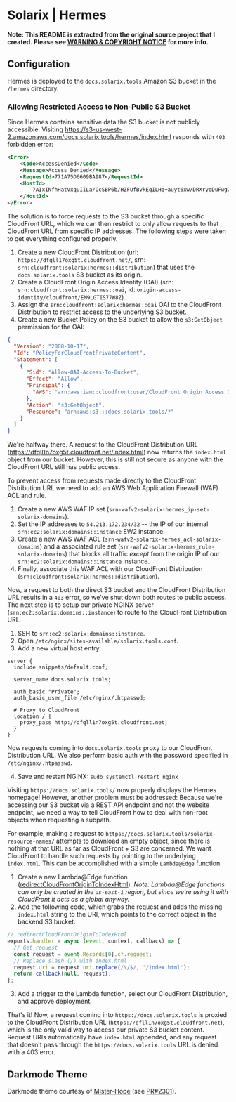 # Solarix | Hermes

**Note: This README is extracted from the original source project that I created. Please see [WARNING & COPYRIGHT NOTICE](../../../README.md#warning--copyright-notice) for more info.**

## Configuration

Hermes is deployed to the `docs.solarix.tools` Amazon S3 bucket in the `/hermes` directory.

### Allowing Restricted Access to Non-Public S3 Bucket

Since Hermes contains sensitive data the S3 bucket is not publicly accessible. Visiting https://s3-us-west-2.amazonaws.com/docs.solarix.tools/hermes/index.html responds with `403` forbidden error:

```xml
<Error>
    <Code>AccessDenied</Code>
    <Message>Access Denied</Message>
    <RequestId>771A75D6609BA987</RequestId>
    <HostId>
        7AIxINfhHatVxquIILa/OcSBP6b/HZFUfBvkEqILHq+auyt6xw/DRXryoDuFwgZO/kI0EFYUOYw=
    </HostId>
</Error>
```

The solution is to force requests to the S3 bucket through a specific CloudFront URL, which we can then restrict to only allow requests to that CloudFront URL from specific IP addresses. The following steps were taken to get everything configured properly.

1. Create a new CloudFront Distribution (url: `https://dfqll17oxg5t.cloudfront.net/`, srn: `srn:cloudfront:solarix:hermes::distribution`) that uses the `docs.solarix.tools` S3 bucket as its origin.
2. Create a CloudFront Origin Access Identity (OAI) (srn: `srn:cloudfront:solarix:hermes::oai`, id: `origin-access-identity/cloudfront/EM9LGTIS77W8Z`).
3. Assign the `srn:cloudfront:solarix:hermes::oai` OAI to the CloudFront Distribution to restrict access to the underlying S3 bucket.
4. Create a new Bucket Policy on the S3 bucket to allow the `s3:GetObject` permission for the OAI:

```json
{
  "Version": "2008-10-17",
  "Id": "PolicyForCloudFrontPrivateContent",
  "Statement": [
    {
      "Sid": "Allow-OAI-Access-To-Bucket",
      "Effect": "Allow",
      "Principal": {
        "AWS": "arn:aws:iam::cloudfront:user/CloudFront Origin Access Identity EM9LTIS77W8Z"
      },
      "Action": "s3:GetObject",
      "Resource": "arn:aws:s3:::docs.solarix.tools/*"
    }
  ]
}
```

We're halfway there. A request to the CloudFront Distribution URL (https://dfqll1n7oxg5t.cloudfront.net/index.html) now returns the `index.html` object from our bucket. However, this is still not secure as anyone with the CloudFront URL still has public access.

To prevent access from requests made directly to the CloudFront Distribution URL we need to add an AWS Web Application Firewall (WAF) ACL and rule.

1. Create a new AWS WAF IP set (`srn-wafv2-solarix-hermes_ip-set-solarix-domains`).
2. Set the IP addresses to `54.213.172.234/32` -- the IP of our internal `srn:ec2:solarix:domains::instance` EW2 instance.
3. Create a new AWS WAF ACL (`srn-wafv2-solarix-hermes_acl-solarix-domains`) and a associated rule set (`srn-wafv2-solarix-hermes_rule-solarix-domains`) that blocks all traffic _except_ from the origin IP of our `srn:ec2:solarix:domains::instance` instance.
4. Finally, associate this WAF ACL with our CloudFront Distribution (`srn:cloudfront:solarix:hermes::distribution`).

Now, a request to both the direct S3 bucket and the CloudFront Distribution URL results in a `403` error, so we've shut down both routes to public access. The next step is to setup our private NGINX server (`srn:ec2:solarix:domains::instance`) to route to the CloudFront Distribution URL.

1. SSH to `srn:ec2:solarix:domains::instance`.
2. Open `/etc/nginx/sites-available/solarix.tools.conf`.
3. Add a new virtual host entry:

```nginx
server {
  include snippets/default.conf;

  server_name docs.solarix.tools;

  auth_basic "Private";
  auth_basic_user_file /etc/nginx/.htpasswd;

  # Proxy to CloudFront
  location / {
    proxy_pass http://dfqll1n7oxg5t.cloudfront.net;
  }
}
```

Now requests coming into `docs.solarix.tools` proxy to our CloudFront Distribution URL. We also perform basic auth with the password specified in `/etc/nginx/.htpasswd`.

4. Save and restart NGINX: `sudo systemctl restart nginx`

Visiting `https://docs.solarix.tools/` now properly displays the Hermes homepage! However, another problem must be addressed: Because we're accessing our S3 bucket via a REST API endpoint and not the website endpoint, we need a way to tell CloudFront how to deal with non-root objects when requesting a subpath.

For example, making a request to `https://docs.solarix.tools/solarix-resource-names/` attempts to download an empty object, since there is nothing at that URL as far as CloudFront + S3 are concerned. We want CloudFront to handle such requests by pointing to the underlying `index.html`. This can be accomplished with a simple `Lambda@Edge` function.

1. Create a new Lambda@Edge function ([redirectCloudFrontOriginToIndexHtml](https://console.aws.amazon.com/lambda/home?region=us-east-1#/functions/redirectCloudFrontOriginToIndexHtml/versions/$LATEST?tab=configuration)). _Note: Lambda@Edge functions can only be created in the `us-east-1` region, but since we're using it with CloudFront it acts as a global anyway._
2. Add the following code, which grabs the request and adds the missing `index.html` string to the URI, which points to the correct object in the backend S3 bucket:

```js
// redirectCloudFrontOriginToIndexHtml
exports.handler = async (event, context, callback) => {
  // Get request
  const request = event.Records[0].cf.request;
  // Replace slash (/) with index.html
  request.uri = request.uri.replace(/\/$/, '/index.html');
  return callback(null, request);
};
```

3. Add a trigger to the Lambda function, select our CloudFront Distribution, and approve deployment.

That's it! Now, a request coming into `https://docs.solarix.tools` is proxied to the CloudFront Distribution URL (`https://dfll1n7oxg5t.cloudfront.net`), which is the only valid way to access our private S3 bucket content. Request URIs automatically have `index.html` appended, and any request that doesn't pass through the `https://docs.solarix.tools` URL is denied with a 403 error.

## Darkmode Theme

Darkmode theme courtesy of [Mister-Hope](https://github.com/Mister-Hope) (see [PR#2301](https://github.com/vuejs/vuepress/pull/2301)).
